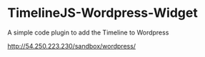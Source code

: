 TimelineJS-Wordpress-Widget
===========================

A simple code plugin to add the Timeline to Wordpress

http://54.250.223.230/sandbox/wordpress/
